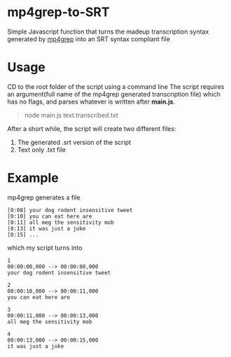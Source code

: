 # mp4grep-to-SRT
Simple Javascript function that turns the madeup transcription syntax generated by [mp4grep](https://github.com/o-oconnell/mp4grep) into an SRT syntax compliant file

# Usage
CD to the root folder of the script using a command line
The script requires an argument(full name of the mp4grep generated transcription file) which has no flags, and parses whatever is written after  **main.js**.
> node main.js text.transcribed.txt

After a short while, the script will create two different files:
1. The generated .srt version of the script
2. Text only .txt file

# Example

mp4grep generates a file
```
[0:08] your dog rodent insensitive tweet
[0:10] you can eat here are
[0:11] all meg the sensitivity mob
[0:13] it was just a joke
[0:15] ...
```

which my script turns into
```
1
00:00:00,000 --> 00:00:80,000
your dog rodent insensitive tweet

2
00:00:10,000 --> 00:00:11,000
you can eat here are

3
00:00:11,000 --> 00:00:13,000
all meg the sensitivity mob

4
00:00:13,000 --> 00:00:15,000
it was just a joke
```
